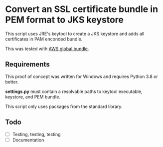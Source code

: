 # Convert an SSL certificate bundle in PEM format to JKS keystore

This script uses JRE's keytool to create a JKS keystore and adds all certificates in PAM enconded bundle.

This was tested with [AWS global bundle](https://docs.aws.amazon.com/AmazonRDS/latest/UserGuide/UsingWithRDS.SSL.html).

## Requirements

This proof of concept was written for Windows and requires Python 3.8 or better.

**settings.py** must contain a resolvable paths to keytool executable, keystore, and PEM bundle.

This script only uses packages from the standard library.

## Todo

- [ ] Testing, testing, testing
- [ ] Documentation
